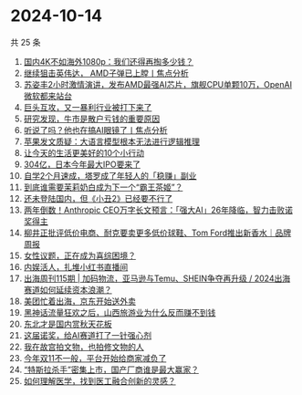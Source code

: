# 2024-10-14

共 25 条

<!-- BEGIN 36KR -->
<!-- 最后更新时间 2024-10-14 00:00:53 +0800 -->
1. [国内4K不如海外1080p：我们还得再掏多少钱？](https://36kr.com/p/2989548084603396)
1. [继续狙击英伟达， AMD子弹已上膛丨焦点分析](https://36kr.com/p/2988990483261702)
1. [苏姿丰2小时激情演讲，发布AMD最强AI芯片，旗舰CPU单颗10万，OpenAI微软都来站台](https://36kr.com/p/2990340432210689)
1. [巨头互攻，又一暴利行业被打下来了](https://36kr.com/p/2989499735435521)
1. [研究发现，牛市是散户亏钱的重要原因](https://36kr.com/p/2990344954407689)
1. [听说了吗？他也在搞AI眼镜了丨焦点分析](https://36kr.com/p/2970563884109831)
1. [苹果发文质疑：大语言模型根本无法进行逻辑推理](https://36kr.com/p/2990196901784581)
1. [让今天的生活更美好的10个小行动](https://36kr.com/p/2983916022275842)
1. [304亿，日本今年最大IPO要来了](https://36kr.com/p/2990332580768769)
1. [自学2个月速成，塔罗成了年轻人的「稳赚」副业](https://36kr.com/p/2989375535917314)
1. [到底谁需要茉莉奶白成为下一个“霸王茶姬”？](https://36kr.com/p/2989504019196420)
1. [还未登陆国内，但《小丑2》已经要不行了](https://36kr.com/p/2989502826391811)
1. [两年倒数！Anthropic CEO万字长文预言：「强大AI」26年降临，智力击败诺奖得主](https://36kr.com/p/2990335791098887)
1. [柳井正批评低价电商、耐克要卖更多低价球鞋、Tom Ford推出新香水｜品牌周报](https://36kr.com/p/2989899129580288)
1. [女性议题，正在成为喜综困境？](https://36kr.com/p/2975296734306181)
1. [内娱活人，扎堆小红书直播间](https://36kr.com/p/2989502945602053)
1. [出海周刊115期 | 加码物流，亚马逊与Temu、SHEIN争夺再升级 / 2024出海赛道如何延续资本浪潮？](https://36kr.com/p/2990324911041289)
1. [美团忙着出海，京东开始送外卖](https://36kr.com/p/2989581682859648)
1. [黑神话流量狂欢之后，山西旅游业为什么反而赚不到钱](https://36kr.com/p/2989238519720197)
1. [东北才是国内赏秋天花板](https://36kr.com/p/2985216155181058)
1. [这届诺奖，给AI赛道打了一针强心剂](https://36kr.com/p/2989539571886600)
1. [我在故宫拍文物，也拍修文物的人](https://36kr.com/p/2980330930446217)
1. [今年双11不一般，平台开始给商家减负了](https://36kr.com/p/2990379787528961)
1. [“特斯拉杀手”密集上市，国产厂商谁是最大赢家？](https://36kr.com/p/2979245070573444)
1. [如何理解医学，找到医工融合创新的灵感？](https://36kr.com/p/2990309322910472)
<!-- END 36KR -->
